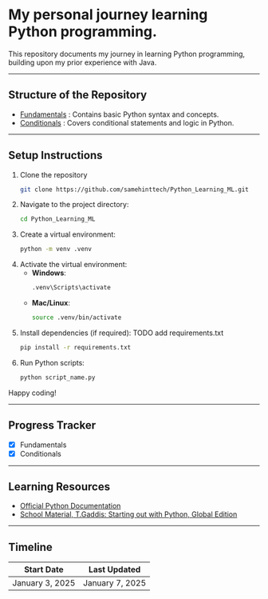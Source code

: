 # My personal journey learning Python programming.

This repository documents my journey in learning Python programming, building upon my prior experience with Java.

---

## Structure of the Repository

- [Fundamentals](./fundamentals) : Contains basic Python syntax and concepts.
- [Conditionals](./conditionals) : Covers conditional statements and logic in Python.



---

## Setup Instructions
1. Clone the repository
    ```bash
    git clone https://github.com/samehinttech/Python_Learning_ML.git
   ```
2. Navigate to the project directory:
    ```bash
    cd Python_Learning_ML
    ```
3. Create a virtual environment:
   ```bash
   python -m venv .venv
   ```
4. Activate the virtual environment:
   - **Windows**:
     ```bash
     .venv\Scripts\activate
     ```
   - **Mac/Linux**:
     ```bash
     source .venv/bin/activate
     ```
5. Install dependencies (if required): TODO add requirements.txt
   ```bash
   pip install -r requirements.txt
   ```
6. Run Python scripts:
   ```bash
   python script_name.py
   ```
Happy coding!

---

## Progress Tracker
- [x] Fundamentals
- [x] Conditionals

---

## Learning Resources
- [Official Python Documentation](https://docs.python.org/3/)
- [School Material, T.Gaddis: Starting out with Python, Global Edition](https://www.pearson.ch/starting-out-with-python-global-edition-9781292467986)



---

## Timeline

| **Start Date**  | **Last Updated** |
|-----------------|------------------|
| January 3, 2025 | January 7, 2025  |